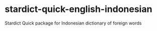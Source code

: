 # stardict-quick-english-indonesian
Stardict Quick package for Indonesian dictionary of foreign words
